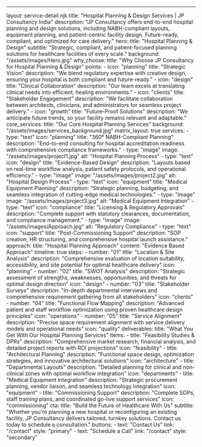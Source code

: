 ---
layout: service-detail.njk
title: "Hospital Planning & Design Services | JP Consultancy India"
description: "JP Consultancy offers end-to-end hospital planning and design solutions, including NABH-compliant layouts, equipment planning, and patient-centric facility design. Future-ready, compliant, and optimized for care delivery."
hero:
  title: "Hospital Planning & Design"
  subtitle: "Strategic, compliant, and patient-focused planning solutions for healthcare facilities of every scale."
  background: "/assets/images/Hero.jpg"
why_choose:
  title: "Why Choose JP Consultancy for Hospital Planning & Design"
  points:
    - icon: "planning"
      title: "Strategic Vision"
      description: "We blend regulatory expertise with creative design, ensuring your hospital is both compliant and future-ready."
    - icon: "design"
      title: "Clinical Collaboration"
      description: "Our team excels at translating clinical needs into efficient, healing environments."
    - icon: "clients"
      title: "Stakeholder Engagement"
      description: "We facilitate collaboration between architects, clinicians, and administrators for seamless project delivery."
    - icon: "growth"
      title: "Future-Proof Solutions"
      description: "We anticipate future trends, so your facility remains relevant and adaptable."
core_services:
  title: "Our Core Hospital Planning Services"
  background: "/assets/images/services_background.jpg"
  matrix_layout: true
  services:
    - type: "text"
      icon: "planning"
      title: "360° NABH-Compliant Planning"
      description: "End-to-end consulting for hospital accreditation readiness with comprehensive compliance frameworks."
    - type: "image"
      image: "/assets/images/project1.jpg"
      alt: "Hospital Planning Process"
    - type: "text"
      icon: "design"
      title: "Evidence-Based Design"
      description: "Layouts based on real-time workflow analysis, patient safety protocols, and operational efficiency."
    - type: "image"
      image: "/assets/images/project2.jpg"
      alt: "Hospital Design Process"
    - type: "text"
      icon: "equipment"
      title: "Medical Equipment Planning"
      description: "Strategic planning, budgeting, and seamless integration of cutting-edge medical technologies."
    - type: "image"
      image: "/assets/images/project3.jpg"
      alt: "Medical Equipment Integration"
    - type: "text"
      icon: "compliance"
      title: "Licensing & Regulatory Approvals"
      description: "Complete support with statutory clearances, documentation, and compliance management."
    - type: "image"
      image: "/assets/images/Approach.jpg"
      alt: "Regulatory Compliance"
    - type: "text"
      icon: "support"
      title: "Post-Commissioning Support"
      description: "SOP creation, HR structuring, and comprehensive hospital launch assistance."
approach:
  title: "Hospital Planning Approach"
  content: "Evidence Based Approach"
  timeline: true
  steps:
    - number: "01"
      title: "Location & Site Analysis"
      description: "Comprehensive evaluation of location suitability, accessibility, and site potential for optimal healthcare delivery"
      icon: "planning"
    - number: "02"
      title: "SWOT Analysis"
      description: "Strategic assessment of strengths, weaknesses, opportunities, and threats for optimal design direction"
      icon: "design"
    - number: "03"
      title: "Stakeholder Surveys"
      description: "In-depth departmental interviews and comprehensive requirement gathering from all stakeholders"
      icon: "clients"
    - number: "04"
      title: "Functional Flow Mapping"
      description: "Advanced patient and staff workflow optimization using proven healthcare design principles"
      icon: "operations"
    - number: "05"
      title: "Service Alignment"
      description: "Precise space requirement alignment with service delivery models and operational needs"
      icon: "quality"
deliverables:
  title: "What You Get With Our Hospital Planning Services"
  items:
    - title: "Feasibility Studies & DPRs"
      description: "Comprehensive market research, financial analysis, and detailed project reports with ROI projections"
      icon: "feasibility"
    - title: "Architectural Planning"
      description: "Functional space design, optimization strategies, and innovative architectural solutions"
      icon: "architecture"
    - title: "Departmental Layouts"
      description: "Detailed planning for clinical and non-clinical zones with optimal workflow integration"
      icon: "departments"
    - title: "Medical Equipment Integration"
      description: "Strategic procurement planning, vendor liaison, and seamless technology integration"
      icon: "equipment"
    - title: "Commissioning Support"
      description: "Complete SOPs, staff training plans, and coordinated go-live support services"
      icon: "commissioning"
cta:
  title: "Build the Future of Healthcare With Us"
  subtitle: "Whether you're planning a new hospital or reconfiguring an existing facility, JP Consultancy delivers tailored, turnkey solutions. Contact us today to schedule a consultation."
  buttons:
    - text: "Contact Us"
      link: "/contact"
      style: "primary"
    - text: "Schedule a Call"
      link: "/contact"
      style: "secondary" 